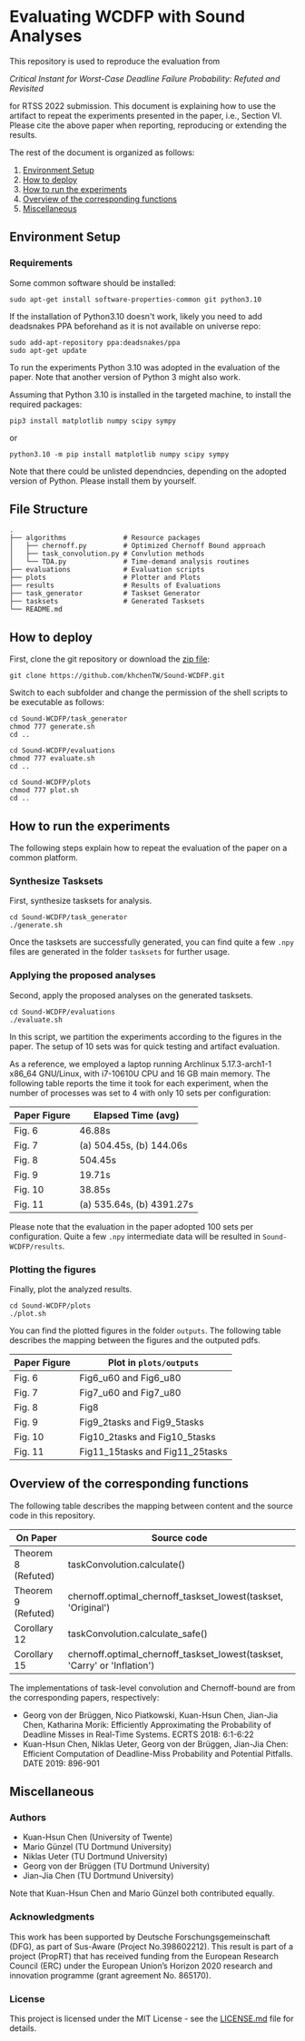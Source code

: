 # Evaluating WCDFP with Sound Analyses

This repository is used to reproduce the evaluation from

_Critical Instant for Worst-Case Deadline Failure Probability: Refuted and Revisited_

for RTSS 2022 submission. This document is explaining how to use the artifact to repeat the experiments presented in the paper, i.e., Section VI. Please cite the above paper when reporting, reproducing or extending the results.

The rest of the document is organized as follows:
1. [Environment Setup](#environment-setup)
2. [How to deploy](#how-to-deploy)
3. [How to run the experiments](#how-to-run-the-experiments)
4. [Overview of the corresponding functions](#overview-of-the-corresponding-functions)
4. [Miscellaneous](#miscellaneous)

## Environment Setup
### Requirements

Some common software should be installed:
```
sudo apt-get install software-properties-common git python3.10
```
If the installation of Python3.10 doesn't work, likely you need to add deadsnakes PPA beforehand as it is not available on universe repo:
```
sudo add-apt-repository ppa:deadsnakes/ppa
sudo apt-get update
```

To run the experiments Python 3.10 was adopted in the evaluation of the paper. Note that another version of Python 3 might also work. 

Assuming that Python 3.10 is installed in the targeted machine, to install the required packages:
```
pip3 install matplotlib numpy scipy sympy
```
or
```
python3.10 -m pip install matplotlib numpy scipy sympy
```
Note that there could be unlisted dependncies, depending on the adopted version of Python. Please install them by yourself.

## File Structure
    .
    ├── algorithms              # Resource packages
    │   ├── chernoff.py         # Optimized Chernoff Bound approach
    │   ├── task_convolution.py # Convlution methods
    │   └── TDA.py              # Time-demand analysis routines	
    ├── evaluations             # Evaluation scripts
    ├── plots                   # Plotter and Plots 
    ├── results                 # Results of Evaluations
    ├── task_generator          # Taskset Generator
    ├── tasksets                # Generated Tasksets
    └── README.md

## How to deploy

First, clone the git repository or download the [zip file](https://github.com/khchenTW/Sound-WCDFP/archive/refs/heads/main.zip):
```
git clone https://github.com/khchenTW/Sound-WCDFP.git
```

Switch to each subfolder and change the permission of the shell scripts to be executable as follows:

```
cd Sound-WCDFP/task_generator
chmod 777 generate.sh
cd ..

cd Sound-WCDFP/evaluations
chmod 777 evaluate.sh
cd ..

cd Sound-WCDFP/plots
chmod 777 plot.sh
cd ..
```

## How to run the experiments

The following steps explain how to repeat the evaluation of the paper on a common platform. 

### Synthesize Tasksets

First, synthesize tasksets for analysis.
```
cd Sound-WCDFP/task_generator
./generate.sh
```
Once the tasksets are successfully generated, you can find quite a few ```.npy``` files are generated in the folder ```tasksets``` for further usage.

### Applying the proposed analyses

Second, apply the proposed analyses on the generated tasksets.
```
cd Sound-WCDFP/evaluations
./evaluate.sh
```
In this script, we partition the experiments according to the figures in the paper. The setup of 10 sets was for quick testing and artifact evaluation.

As a reference, we employed a laptop running Archlinux 5.17.3-arch1-1 x86_64 GNU/Linux, with i7-10610U CPU and 16 GB main memory. The following table reports the time it took for each experiment, when the number of processes was set to 4 with only 10 sets per configuration:

| Paper Figure    |  Elapsed Time (avg)        |
|-----------------|----------------------------|
| Fig. 6          |  46.88s                    |
| Fig. 7          |  (a) 504.45s, (b) 144.06s  |
| Fig. 8          |  504.45s                   |
| Fig. 9          |  19.71s                    |
| Fig. 10         |  38.85s                    |
| Fig. 11         |  (a) 535.64s, (b) 4391.27s |

Please note that the evaluation in the paper adopted 100 sets per configuration. Quite a few ```.npy``` intermediate data will be resulted in ```Sound-WCDFP/results```.

### Plotting the figures

Finally, plot the analyzed results.
```
cd Sound-WCDFP/plots
./plot.sh
```
You can find the plotted figures in the folder ```outputs```. The following table describes the mapping between the figures and the outputed pdfs.

| Paper Figure    |  Plot in ```plots/outputs```      |
|-----------------|-----------------------------------|
| Fig. 6          |  Fig6_u60 and Fig6_u80            |
| Fig. 7          |  Fig7_u60 and Fig7_u80            |
| Fig. 8          |  Fig8                             |
| Fig. 9          |  Fig9_2tasks and Fig9_5tasks      |
| Fig. 10         |  Fig10_2tasks and Fig10_5tasks    |
| Fig. 11         |  Fig11_15tasks and Fig11_25tasks  |

## Overview of the corresponding functions

The following table describes the mapping between content and the source code in this repository.

On Paper | Source code 
--- | --- 
Theorem 8 (Refuted) | taskConvolution.calculate()
Theorem 9 (Refuted) | chernoff.optimal_chernoff_taskset_lowest(taskset, 'Original')
Corollary 12 | taskConvolution.calculate_safe()
Corollary 15 | chernoff.optimal_chernoff_taskset_lowest(taskset, 'Carry' or 'Inflation')

The implementations of task-level convolution and Chernoff-bound are from the corresponding papers, respectively:
- Georg von der Brüggen, Nico Piatkowski, Kuan-Hsun Chen, Jian-Jia Chen, Katharina Morik: Efficiently Approximating the Probability of Deadline Misses in Real-Time Systems. ECRTS 2018: 6:1-6:22
- Kuan-Hsun Chen, Niklas Ueter, Georg von der Brüggen, Jian-Jia Chen: Efficient Computation of Deadline-Miss Probability and Potential Pitfalls. DATE 2019: 896-901


## Miscellaneous
### Authors

* Kuan-Hsun Chen (University of Twente)
* Mario Günzel (TU Dortmund University)
* Niklas Ueter (TU Dortmund University)
* Georg von der Brüggen (TU Dortmund University)
* Jian-Jia Chen (TU Dortmund University)

Note that Kuan-Hsun Chen and Mario Günzel both contributed equally.

### Acknowledgments

This work has been supported by Deutsche Forschungsgemeinschaft (DFG), as part of Sus-Aware (Project No.398602212). This result is part of a project (PropRT) that has received funding from the European Research Council (ERC) under the European Union’s Horizon 2020 research and innovation programme (grant agreement No. 865170).

### License

This project is licensed under the MIT License - see the [LICENSE.md](LICENSE.md) file for details.
